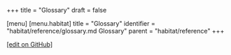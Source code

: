+++
title = "Glossary"
draft = false

[menu]
  [menu.habitat]
    title = "Glossary"
    identifier = "habitat/reference/glossary.md Glossary"
    parent = "habitat/reference"
+++

[\[edit on GitHub\]](https://github.com/habitat-sh/habitat/blob/master/components/docs-chef-io/content/habitat/glossary.md)

